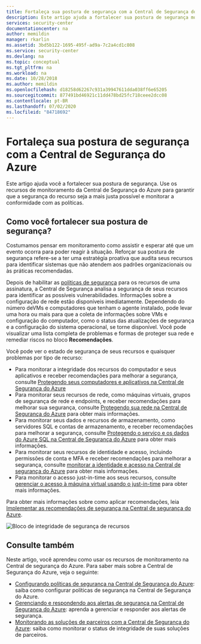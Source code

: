 ```yaml
---
title: Fortaleça sua postura de segurança com a Central de Segurança do Azure | Microsoft Docs
description: Este artigo ajuda a fortalecer sua postura de segurança monitorando seus recursos na Central de Segurança do Azure.
services: security-center
documentationcenter: na
author: memildin
manager: rkarlin
ms.assetid: 3bd5b122-1695-495f-ad9a-7c2a4cd1c808
ms.service: security-center
ms.devlang: na
ms.topic: conceptual
ms.tgt_pltfrm: na
ms.workload: na
ms.date: 10/28/2018
ms.author: memildin
ms.openlocfilehash: d18258d62267c931a39947611dda038ff6e65205
ms.sourcegitcommit: 877491bd46921c11dd478bd25fc718ceee2dcc08
ms.contentlocale: pt-BR
ms.lasthandoff: 07/02/2020
ms.locfileid: "84718692"
---
```

# <a name="strengthen-your-security-posture-with-azure-security-center"></a>Fortaleça sua postura de segurança com a Central de Segurança do Azure
Este artigo ajuda você a fortalecer sua postura de segurança. Use os recursos de monitoramento da Central de Segurança do Azure para garantir que a segurança do recurso seja a mais justa possível e monitorar a conformidade com as políticas.

## <a name="how-do-you-strengthen-your-security-posture"></a>Como você fortalecer sua postura de segurança?
Costumamos pensar em monitoramento como assistir e esperar até que um evento ocorra para poder reagir à situação. Reforçar sua postura de segurança refere-se a ter uma estratégia proativa que audita seus recursos para identificar sistemas que não atendem aos padrões organizacionais ou às práticas recomendadas.

Depois de habilitar as [políticas de segurança](tutorial-security-policy.md) para os recursos de uma assinatura, a Central de Segurança analisa a segurança de seus recursos para identificar as possíveis vulnerabilidades. Informações sobre a configuração de rede estão disponíveis imediatamente. Dependendo do número deVMs e computadores que tenham o agente instalado, pode levar uma hora ou mais para que a coleta de informações sobre VMs e configuração do computador, como o status das atualizações de segurança e a configuração do sistema operacional, se torne disponível. Você pode visualizar uma lista completa de problemas e formas de proteger sua rede e remediar riscos no bloco **Recomendações**.

Você pode ver o estado de segurança de seus recursos e quaisquer problemas por tipo de recurso:

- Para monitorar a integridade dos recursos do computador e seus aplicativos e receber recomendações para melhorar a segurança, consulte [Protegendo seus computadores e aplicativos na Central de Segurança do Azure](security-center-virtual-machine-protection.md)
- Para monitorar seus recursos de rede, como máquinas virtuais, grupos de segurança de rede e endpoints, e receber recomendações para melhorar sua segurança, consulte [Protegendo sua rede na Central de Segurança do Azure](security-center-network-recommendations.md) para obter mais informações. 
- Para monitorar seus dados e recursos de armazenamento, como servidores SQL e contas de armazenamento, e receber recomendações para melhorar a segurança, consulte [Protegendo o serviço e os dados do Azure SQL na Central de Segurança do Azure](security-center-sql-service-recommendations.md) para obter mais informações. 
- Para monitorar seus recursos de identidade e acesso, incluindo permissões de conta e MFA e receber recomendações para melhorar a segurança, consulte [monitorar a identidade e acesso na Central de segurança do Azure](security-center-identity-access.md) para obter mais informações. 
- Para monitorar o acesso just-in-time aos seus recursos, consulte [gerenciar o acesso à máquina virtual usando o just-in-time](security-center-just-in-time.md) para obter mais informações.


Para obter mais informações sobre como aplicar recomendações, leia [Implementar as recomendações de segurança na Central de segurança do Azure](security-center-recommendations.md).



![Bloco de integridade de segurança de recursos](./media/security-center-monitoring/security-center-monitoring-fig1-newUI-2017.png)



## <a name="see-also"></a>Consulte também
Neste artigo, você aprendeu como usar os recursos de monitoramento na Central de segurança do Azure. Para saber mais sobre a Central de Segurança do Azure, veja o seguinte:

* [Configurando políticas de segurança na Central de Segurança do Azure](tutorial-security-policy.md): saiba como configurar políticas de segurança na Central de Segurança do Azure.
* [Gerenciando e respondendo aos alertas de segurança na Central de Segurança do Azure](security-center-managing-and-responding-alerts.md): aprenda a gerenciar e responder aos alertas de segurança.
* [Monitorando as soluções de parceiros com a Central de Segurança do Azure](security-center-partner-solutions.md): saiba como monitorar o status de integridade de suas soluções de parceiros.